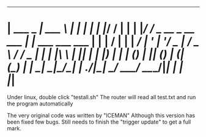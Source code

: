 
______ ___________                   _                  _ 
| ___ \_   _| ___ \                 | |                | |
| |_/ / | | | |_/ /  _ __  _ __ ___ | |_ ___   ___ ___ | |
|    /  | | |  __/  | '_ \| '__/ _ \| __/ _ \ / __/ _ \| |
| |\ \ _| |_| |     | |_) | | | (_) | || (_) | (_| (_) | |
\_| \_|\___/\_|     | .__/|_|  \___/ \__\___/ \___\___/|_|
                    | |                                   
                    |_|                                   
 ===========================================================
 Under linux, double click "testall.sh"
 The router will read all test.txt and run the program automatically
 
 The very original code was written by "ICEMAN"
 Although this version has been fixed few bugs.
 Still needs to finish the "trigger update" to get a full mark.
